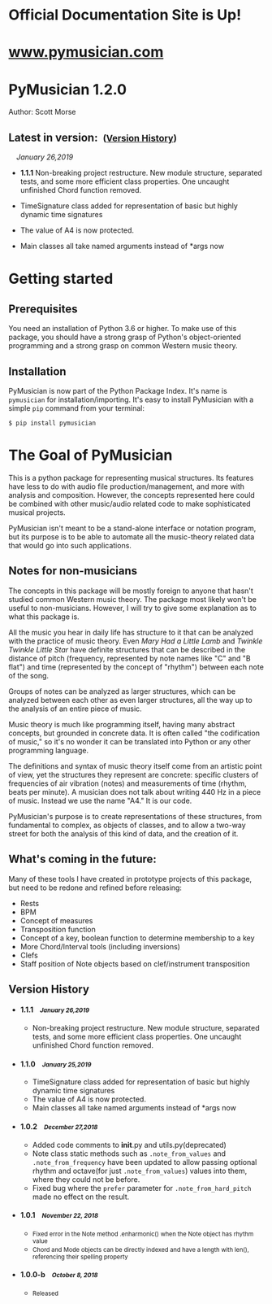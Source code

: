 # Official Documentation Site is Up!
# <a href="http://www.pymusician.com" target="_blank">www.pymusician.com</a>

# PyMusician 1.2.0
Author: Scott Morse

## Latest in version:&nbsp;&nbsp;<small>(<a href="#version-history">Version History</a>)</small>
&nbsp;&nbsp;&nbsp;&nbsp;*January 26,2019*
* **1.1.1** Non-breaking project restructure. New module structure, separated tests, and some more efficient class properties.  One uncaught unfinished Chord function removed.

* TimeSignature class added for representation of basic but highly dynamic time signatures
* The value of A4 is now protected.
* Main classes all take named arguments instead of *args now

# Getting started
## Prerequisites
You need an installation of Python 3.6 or higher.  To make use of this package, you should have a strong grasp of Python's object-oriented programming and a strong grasp on common Western music theory.
## Installation
PyMusician is now part of the Python Package Index.  It's name is `pymusician` for installation/importing.  It's easy to install
PyMusician with a simple `pip` command from your terminal:

```
$ pip install pymusician
```

# **The Goal of PyMusician**

This is a python package for representing musical structures.  Its features have less to do with audio file production/management, and more with analysis and composition.  However, the concepts represented here could be combined with other music/audio related code to make sophisticated musical projects.

PyMusician isn't meant to be a stand-alone interface or notation program, but its purpose is to be able to automate all the music-theory related data that would go into such applications.

## Notes for non-musicians

The concepts in this package will be mostly foreign to anyone that hasn't studied common Western music theory.  The package most likely won't be useful to non-musicians.  However, I will try to give some explanation as to what this package is.  

All the music you hear in daily life has structure to it that can be analyzed with the practice of music theory.  Even *Mary Had a Little Lamb* and *Twinkle Twinkle Little Star* have definite structures that can be described in the distance of pitch (frequency, represented by note names like "C" and "B flat") and time (represented by the concept of "rhythm") between each note of the song. 

Groups of notes can be analyzed as larger structures, which can be analyzed between each other as even larger structures, all the way up to the analysis of an entire piece of music.

Music theory is much like programming itself, having many abstract concepts, but grounded in concrete data.  It is often called "the codification of music," so it's no wonder it can be translated into Python or any other programming language.  

The definitions and syntax of music theory itself come from an artistic point of view, yet the structures they represent are concrete: specific clusters of frequencies of air vibration (notes) and measurements of time (rhythm, beats per minute).  A musician does not talk about writing 440 Hz in a piece of music.  Instead we use the name "A4."  It is our code.

PyMusician's purpose is to create representations of these structures, from fundamental to complex, as objects of classes, and to allow a two-way street for both the analysis of this kind of data, and the creation of it.

## What's coming in the future:
Many of these tools I have created in prototype projects of this package, but need to be redone and refined before releasing:
* Rests
* BPM
* Concept of measures
* Transposition function
* Concept of a key, boolean function to determine membership to a key
* More Chord/Interval tools (including inversions)
* Clefs
* Staff position of Note objects based on clef/instrument transposition

## Version History
* #### 1.1.1&nbsp;&nbsp;&nbsp;&nbsp;<small>*January 26,2019*</small>
    * Non-breaking project restructure. New module structure, separated tests, and some more efficient class properties.  One uncaught unfinished Chord function removed.
* #### 1.1.0&nbsp;&nbsp;&nbsp;&nbsp;<small>*January 25,2019*</small>
    * TimeSignature class added for representation of basic but highly dynamic time signatures
    * The value of A4 is now protected.
    * Main classes all take named arguments instead of *args now
* #### 1.0.2&nbsp;&nbsp;&nbsp;&nbsp;<small>*December 27,2018*</small>
    * Added code comments to __init__.py and utils.py(deprecated)
    * Note class static methods such as `.note_from_values` and `.note_from_frequency` have been updated to allow passing optional rhythm and octave(for just `.note_from_values`) values into them, where they could not be before.
    * Fixed bug where the `prefer` parameter for `.note_from_hard_pitch` made no effect on the result.
* #### 1.0.1&nbsp;&nbsp;&nbsp;&nbsp;<small>*November 22, 2018*</small>
    * <small>Fixed error in the Note method .enharmonic() when the Note object has rhythm value
    * Chord and Mode objects can be directly indexed and have a length with len(), referencing their spelling property</small>
* #### 1.0.0-b&nbsp;&nbsp;&nbsp;&nbsp;<small>*October 8, 2018*</small>
    - <small>Released</small>

<br></br>
